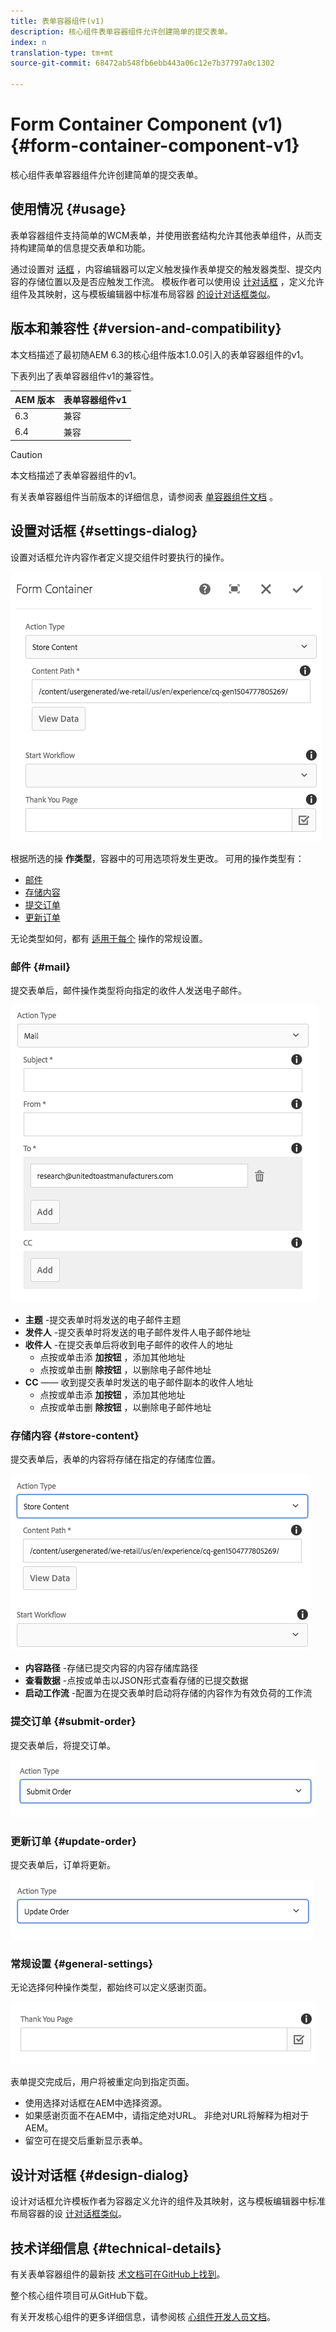 ```yaml
---
title: 表单容器组件(v1)
description: 核心组件表单容器组件允许创建简单的提交表单。
index: n
translation-type: tm+mt
source-git-commit: 68472ab548fb6ebb443a06c12e7b37797a0c1302

---
```



# Form Container Component (v1) {#form-container-component-v1}

核心组件表单容器组件允许创建简单的提交表单。

## 使用情况 {#usage}

表单容器组件支持简单的WCM表单，并使用嵌套结构允许其他表单组件，从而支持构建简单的信息提交表单和功能。

通过设置对 [话框](#settings-dialog) ，内容编辑器可以定义触发操作表单提交的触发器类型、提交内容的存储位置以及是否应触发工作流。 模板作者可以使用设 [计对话框](#design-dialog) ，定义允许组件及其映射，这与模板编辑器中标准布局容器 [的设计对话框类似](https://helpx.adobe.com/experience-manager/6-4/sites/authoring/using/templates.html)。

## 版本和兼容性 {#version-and-compatibility}

本文档描述了最初随AEM 6.3的核心组件版本1.0.0引入的表单容器组件的v1。

下表列出了表单容器组件v1的兼容性。

| AEM 版本 | 表单容器组件v1 |
|--- |--- |
| 6.3 | 兼容 |
| 6.4 | 兼容 |

>[!CAUTION]
>
>本文档描述了表单容器组件的v1。
>
>有关表单容器组件当前版本的详细信息，请参阅表 [单容器组件文档](/help/components/forms/form-container.md) 。

## 设置对话框 {#settings-dialog}

设置对话框允许内容作者定义提交组件时要执行的操作。

![](/help/assets/chlimage_1.png)

根据所选的操 **作类型**，容器中的可用选项将发生更改。 可用的操作类型有：

* [邮件](#mail)
* [存储内容](#store-content)
* [提交订单](#submit-order)
* [更新订单](#update-order)

无论类型如何，都有 [适用于每个](#general-settings) 操作的常规设置。

### 邮件 {#mail}

提交表单后，邮件操作类型将向指定的收件人发送电子邮件。

![](/help/assets/chlimage_1-1.png)

* **主题** -提交表单时将发送的电子邮件主题
* **发件人** -提交表单时将发送的电子邮件发件人电子邮件地址
* **收件人** -在提交表单后将收到电子邮件的收件人的地址
   * 点按或单击添 **加按钮** ，添加其他地址
   * 点按或单击删 **除按钮** ，以删除电子邮件地址
* **CC** —— 收到提交表单时发送的电子邮件副本的收件人地址
   * 点按或单击添 **加按钮** ，添加其他地址
   * 点按或单击删 **除按钮** ，以删除电子邮件地址

### 存储内容 {#store-content}

提交表单后，表单的内容将存储在指定的存储库位置。

![](/help/assets/chlimage_1-2.png)

* **内容路径** -存储已提交内容的内容存储库路径
* **查看数据** -点按或单击以JSON形式查看存储的已提交数据
* **启动工作流** -配置为在提交表单时启动将存储的内容作为有效负荷的工作流

### 提交订单 {#submit-order}

提交表单后，将提交订单。

![](/help/assets/chlimage_1-3.png)

### 更新订单 {#update-order}

提交表单后，订单将更新。

![](/help/assets/chlimage_1-4.png)

### 常规设置 {#general-settings}

无论选择何种操作类型，都始终可以定义感谢页面。

![](/help/assets/chlimage_1-5.png)

表单提交完成后，用户将被重定向到指定页面。

* 使用选择对话框在AEM中选择资源。
* 如果感谢页面不在AEM中，请指定绝对URL。 非绝对URL将解释为相对于AEM。
* 留空可在提交后重新显示表单。

## 设计对话框 {#design-dialog}

设计对话框允许模板作者为容器定义允许的组件及其映射，这与模板编辑器中标准布局容器的设 [计对话框类似](https://helpx.adobe.com/experience-manager/6-4/sites/authoring/using/templates.html#main-pars_title_1754153843)。

## 技术详细信息 {#technical-details}

有关表单容器组件的最新技 [术文档可在GitHub上找到](https://github.com/adobe/aem-core-wcm-components/tree/master/content/src/content/jcr_root/apps/core/wcm/components/form/container/v1/container)。

整个核心组件项目可从GitHub下载。

有关开发核心组件的更多详细信息，请参阅核 [心组件开发人员文档](/help/developing/overview.md)。
